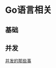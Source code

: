 # Go语言相关

## 基础

## 并发

[并发的那些事](https://github.com/code4EE/yun-notes/golang-notes/blob/main/golang-notes/concurrency.md)